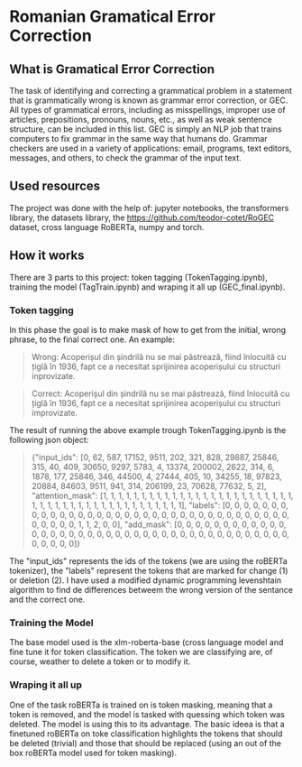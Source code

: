 # Romanian Gramatical Error Correction
## What is Gramatical Error Correction
The task of identifying and correcting a grammatical problem in a statement that is grammatically wrong is known as grammar error correction, or GEC. All types of grammatical errors, including as misspellings, improper use of articles, prepositions, pronouns, nouns, etc., as well as weak sentence structure, can be included in this list. GEC is simply an NLP job that trains computers to fix grammar in the same way that humans do. Grammar checkers are used in a variety of applications: email, programs, text editors, messages, and others, to check the grammar of the input text.
## Used resources
The project was done with the help of: jupyter notebooks, the transformers library, the datasets library, the https://github.com/teodor-cotet/RoGEC dataset, cross language RoBERTa, numpy and torch.
## How it works
There are 3 parts to this project: token tagging (TokenTagging.ipynb), training the model (TagTrain.ipynb) and wraping it all up (GEC_final.ipynb).
### Token tagging 
In this phase the goal is to make mask of how to get from the initial, wrong phrase, to the final correct one. An example:
> Wrong: Acoperișul din șindrilă nu se mai păstrează, fiind înlocuită cu țiglă în 1936, fapt ce a necesitat sprijinirea acoperișului cu structuri inprovizate.

> Correct: Acoperișul din șindrilă nu se mai păstrează, fiind înlocuită cu țiglă în 1936, fapt ce a necesitat sprijinirea acoperișului cu structuri improvizate.

The result of running the above example trough TokenTagging.ipynb is the following json object: 

>{"input_ids": [0, 62, 587, 17152, 9511, 202, 321, 828, 29887, 25846, 315, 40, 409, 30650, 9297, 5783, 4, 13374, 200002, 2622, 314, 6, 1878, 177, 25846, 346, 44500, 4, 27444, 405, 10, 34255, 18, 97823, 20884, 84603, 9511, 941, 314, 206199, 23, 70628, 77632, 5, 2], "attention_mask": [1, 1, 1, 1, 1, 1, 1, 1, 1, 1, 1, 1, 1, 1, 1, 1, 1, 1, 1, 1, 1, 1, 1, 1, 1, 1, 1, 1, 1, 1, 1, 1, 1, 1, 1, 1, 1, 1, 1, 1, 1, 1, 1, 1, 1], "labels": [0, 0, 0, 0, 0, 0, 0, 0, 0, 0, 0, 0, 0, 0, 0, 0, 0, 0, 0, 0, 0, 0, 0, 0, 0, 0, 0, 0, 0, 0, 0, 0, 0, 0, 0, 0, 0, 0, 0, 0, 1, 1, 2, 0, 0], "add_mask": [0, 0, 0, 0, 0, 0, 0, 0, 0, 0, 0, 0, 0, 0, 0, 0, 0, 0, 0, 0, 0, 0, 0, 0, 0, 0, 0, 0, 0, 0, 0, 0, 0, 0, 0, 0, 0, 0, 0, 0, 0, 0, 0, 0, 0]}

The "input_ids" represents the ids of the tokens (we are using the roBERTa tokenizer), the "labels" represent the tokens that are marked for change (1) or deletion (2). I have used a modified dynamic programming levenshtain algorithm to find de differences betweem the wrong version of the sentance and the correct one.

### Training the Model

The base model used is the xlm-roberta-base (cross language model and fine tune it for token classification. The token we are classifying are, of course, weather to delete a token or to modify it.

### Wraping it all up

One of the task roBERTa is trained on is token masking, meaning that a token is removed, and the model is tasked with quessing which token was deleted. The model is using this to its advantage. The basic ideea is that a finetuned roBERTa on toke classification highlights the tokens that should be deleted (trivial) and those that should be replaced (using an out of the box roBERTa model used for token masking).
